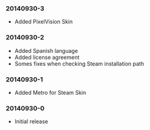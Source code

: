 ### 20140930-3
* Added PixelVision Skin

### 20140930-2
* Added Spanish language
* Added license agreement
* Somes fixes when checking Steam installation path

### 20140930-1
* Added Metro for Steam Skin

### 20140930-0
* Initial release